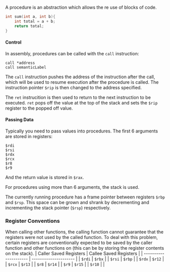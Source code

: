 A procedure is an abstraction which allows the re use of blocks of code.

```c
int sum(int a, int b){
	int total = a + b;
	return total;
}
```

#### Control

In assembly, procedures can be called with the `call` instruction:

```
call *address
call semanticLabel
```

The `call` instruction pushes the address of the instruction after the call, which will be used to resume execution after the procedure is called. The instruction pointer `$rip` is then changed to the address specified.

The `ret` instrucition is then used to return to the next instruction to be executed. `ret` pops off the value at the top of the stack and sets the `$rip` register to the popped off value.

#### Passing Data

Typically you need to pass values into procedures. The first 6 arguments are stored in registers:
```
$rdi
$rsi
$rdx
$rcx
$r8
$r9
```

And the return value is stored in `$rax`.

For procedures using more than 6 arguments, the stack is used.

The currently running procedure has a frame pointer between registers `$rbp` and `$rsp`. This space can be grown and shrank by decrementing and incrementing the stack pointer (`$rsp`) respectively.

### Register Conventions

When calling other functions, the calling function cannot guarantee that the registers were not used by the called function. To deal with this problem, certain registers are conventionally expected to be saved by the caller function and other functions on (this can be by storing the register contents on the stack).
| Caller Saved Registers | Callee Saved Registers |
| --------------------- | --------------------- |
| `$rdi`                | `$rbx`                |
| `$rsi`                |          `$rbp`             |
| `$rdx`                |               `$r12`        |
| `$rcx`                | `$r13`                      |
| `$r8`                 | `$r14`                      |
| `$r9`                 | `$r15`                      |
| `$r10`                |                       |



